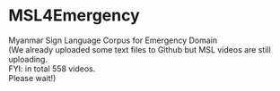# MSL4Emergency
Myanmar Sign Language Corpus for Emergency Domain  
(We already uploaded some text files to Github but MSL videos are still uploading.  
FYI: in total 558 videos.  
Please wait!)
